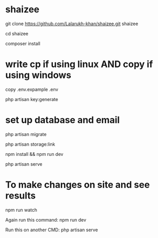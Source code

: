 # shaizee

git clone https://github.com/Lalarukh-khan/shaizee.git shaizee

cd shaizee

composer install

# write cp if using linux AND copy if using windows

copy .env.expample .env

php artisan key:generate

# set up database and email
php artisan migrate

php artisan storage:link

npm install && npm run dev

php artisan serve

# To make changes on site and see results

npm run watch

Again run this command: npm run dev

Run this on another CMD: php artisan serve
